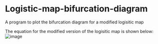 # Logistic-map-bifurcation-diagram
A program to plot the bifurcation diagram for a modified logisitic map

The equation for the modified version of the logisitic map is shown below:
![image](https://user-images.githubusercontent.com/67357342/155269026-aa465b24-bdb5-4502-8739-398710b01b6f.png)

